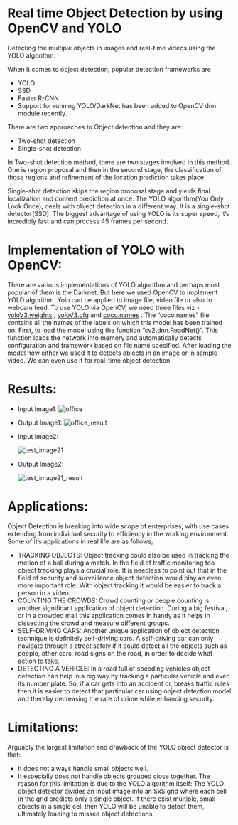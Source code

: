 # Real time Object Detection by using OpenCV and YOLO
Detecting the multiple objects in images and real-time videos using the YOLO algorithm.

When it comes to object detection, popular detection frameworks are

* YOLO
* SSD
* Faster R-CNN
* Support for running YOLO/DarkNet has been added to OpenCV dnn module recently.

There are two approaches to Object detection and they are:
* Two-shot detection 
* Single-shot detection

In Two-shot detection method, there are two stages involved in this method. One is region proposal and then in the second stage, the classification of those regions and refinement of the location prediction takes place.

Single-shot detection skips the region proposal stage and yields final localization and content prediction at once. 
The YOLO algorithm(You Only Look Once), deals with object detection in a different way. It is a single-shot detector(SSD).
The biggest advantage of using YOLO is its super speed, it’s incredibly fast and can process 45 frames per second.


# Implementation of YOLO with OpenCV:
There are various implementations of YOLO algorithm and perhaps most popular of them is the Darknet. But here we used OpenCV to implement YOLO algorithm. Yolo can
be applied to image file, video file or also to webcam feed. To use YOLO via OpenCV, we need three files viz - [yoloV3.weights](https://pjreddie.com/media/files/yolov3.weights) , [yoloV3.cfg](https://github.com/pjreddie/darknet/blob/master/cfg/yolov3.cfg) and [coco.names](https://github.com/VeereshAnnigeri/Real-time-Object-Detection-by-using-OpenCV-and-YOLO/blob/main/coco.names) . The “coco.names” file contains all the names of the labels on which this model has been trained on. First, to load the model using the function “cv2.dnn.ReadNet()”. This function loads the network into memory and automatically detects configuration and framework based on file name specified. After loading the model now either we used it to detects objects in an image or in sample video. We can even use it for real-time object detection.

# Results:
* Input Image1:
![office](https://user-images.githubusercontent.com/93006885/138569866-82142c0a-cf4e-4f77-9ac8-95a9394742a5.jpg)

* Output Image1:
![office_result](https://user-images.githubusercontent.com/93006885/138569849-c83afeb7-0c59-4242-a030-08a8a719f70c.jpg)

* Input Image2:

  ![test_image21](https://user-images.githubusercontent.com/93006885/138569947-2dd95cba-7ba7-4f4d-9b5e-1578fd63e7a3.jpg)

* Output Image2:

  ![test_image21_result](https://user-images.githubusercontent.com/93006885/138569940-8b26c651-f641-44f8-88ea-0b31d7c3bc42.jpg)



# Applications:
Object Detection is breaking into wide scope of enterprises, with use cases extending from individual security to efficiency in the working environment. Some of it’s applications in real life are as follows;
* TRACKING OBJECTS: Object tracking could also be used in tracking the motion of a ball during a match. In the field of traffic monitoring too object tracking plays a crucial role. It is needless to point out that in the field of security and surveillance object detection would play an even more important role. With object tracking it would be easier to track a person in a video.
* COUNTING THE CROWDS: Crowd counting or people counting is another significant application of object detection. During a big festival, or in a crowded mall this application comes in handy as it helps in dissecting the crowd and measure different groups. 
* SELF-DRIVING CARS: Another unique application of object detection technique is definitely self-driving cars. A self-driving car can only navigate through a street safely if it could detect all the objects such as people, other cars, road signs on the road, in order to decide what action to take.
* DETECTING A VEHICLE: In a road full of speeding vehicles object detection can help in a big way by tracking a particular vehicle and even its number plate. So, if a car gets into an accident or, breaks traffic rules then it is easier to detect that particular car using object detection model and thereby decreasing the rate of crime while enhancing security.

# Limitations:
Arguably the largest limitation and drawback of the YOLO object detector is that:
* It does not always handle small objects well.
* It especially does not handle objects grouped close together.
  The reason for this limitation is due to the YOLO algorithm itself:
  The YOLO object detector divides an input image into an SxS grid where each cell in the grid predicts only a single object. If there exist multiple, small objects in a single cell then YOLO will be unable to detect them, ultimately leading to missed object detections.
